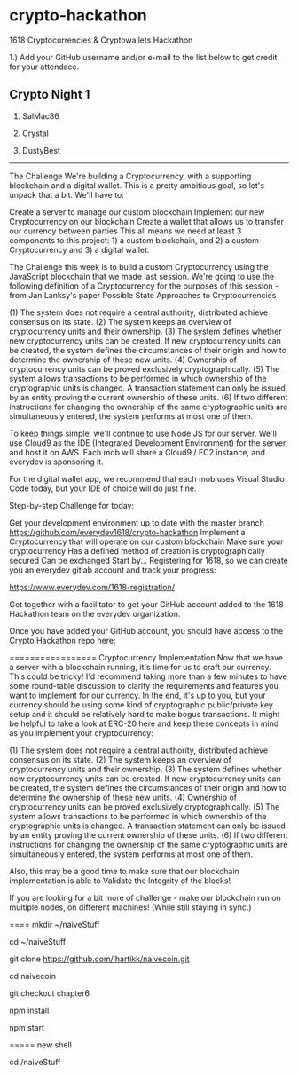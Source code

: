 
# crypto-hackathon
1618 Cryptocurrencies &amp; Cryptowallets Hackathon

1.) Add your GitHub username and/or e-mail to the list below to get credit for your attendace.


Crypto Night 1
------------------
1. SalMac86

2. Crystal

3. DustyBest

-----------
The Challenge
We're building a Cryptocurrency, with a supporting blockchain and a digital wallet. This is a pretty ambitious goal, so let's unpack that a bit. We'll have to:

Create a server to manage our custom blockchain
Implement our new Cryptocurrency on our blockchain
Create a wallet that allows us to transfer our currency between parties
This all means we need at least 3 components to this project: 1) a custom blockchain, and 2) a custom Cryptocurrency and 3) a digital wallet.

The Challenge this week is to build a custom Cryptocurrency using the JavaScript blockchain that we made last session.
We're going to use the following definition of a Cryptocurrency for the purposes of this session - from Jan Lanksy's paper Possible State Approaches to Cryptocurrencies

(1) The system does not require a central authority, distributed achieve consensus on its state.
(2) The system keeps an overview of cryptocurrency units and their ownership.
(3) The system defines whether new cryptocurrency units can be created. If new cryptocurrency units can be created, the system defines the circumstances of their origin and how to determine the ownership of these new units.
(4) Ownership of cryptocurrency units can be proved exclusively cryptographically.
(5) The system allows transactions to be performed in which ownership of the cryptographic units is changed. A transaction statement can only be issued by an entity proving the current ownership of these units.
(6) If two different instructions for changing the ownership of the same cryptographic units are simultaneously entered, the system performs at most one of them.


To keep things simple, we'll continue to use Node.JS for our server. We'll use Cloud9 as the IDE (Integrated Development Environment) for the server, and host it on AWS. Each mob will share a Cloud9 / EC2 instance, and everydev is sponsoring it. 

For the digital wallet app, we recommend that each mob uses Visual Studio Code today, but your IDE of choice will do just fine.

Step-by-step Challenge for today:

Get your development environment up to date with the master branch
https://github.com/everydev1618/crypto-hackathon
Implement a Cryptocurrency that will operate on our custom blockchain
Make sure your cryptocurrency
Has a defined method of creation
Is cryptographically secured
Can be exchanged
Start by...
Registering for 1618, so we can create you an everydev gitlab account and track your progress:

https://www.everydev.com/1618-registration/ 

Get together with a facilitator to get your GitHub account added to the 1618 Hackathon team on the everydev organization.

Once you have added your GitHub account, you should have access to the Crypto Hackathon repo here:

=================
Cryptocurrency Implementation
Now that we have a server with a blockchain running, it's time for us to craft our currency.
This could be tricky! I'd recommend taking more than a few minutes to have some round-table discussion to clarify the requirements and features you want to implement for our currency.
In the end, it's up to you, but your currency should be using some kind of cryptographic public/private key setup and it should be relatively hard to make bogus transactions.
It might be helpful to take a look at ERC-20 here
and keep these concepts in mind as you implement your cryptocurrency:

(1) The system does not require a central authority, distributed achieve consensus on its state.
(2) The system keeps an overview of cryptocurrency units and their ownership.
(3) The system defines whether new cryptocurrency units can be created. If new cryptocurrency units can be created, the system defines the circumstances of their origin and how to determine the ownership of these new units.
(4) Ownership of cryptocurrency units can be proved exclusively cryptographically.
(5) The system allows transactions to be performed in which ownership of the cryptographic units is changed. A transaction statement can only be issued by an entity proving the current ownership of these units.
(6) If two different instructions for changing the ownership of the same cryptographic units are simultaneously entered, the system performs at most one of them.


Also, this may be a good time to make sure that our blockchain implementation is able to Validate the Integrity of the blocks!

If you are looking for a bit more of challenge - make our blockchain run on multiple nodes, on different machines! (While still staying in sync.)


====
mkdir ~/naiveStuff

cd ~/naiveStuff

git clone https://github.com/lhartikk/naivecoin.git

cd naivecoin

git checkout chapter6

npm install

npm start

===== new shell

cd <path to where you made>/naiveStuff
